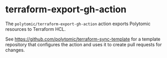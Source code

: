 # terraform-export-gh-action

The `polytomic/terraform-export-gh-action` action exports Polytomic resources to
Terraform HCL.

See https://github.com/polytomic/terraform-sync-template for a template
repository that configures the action and uses it to create pull requests for
changes.
